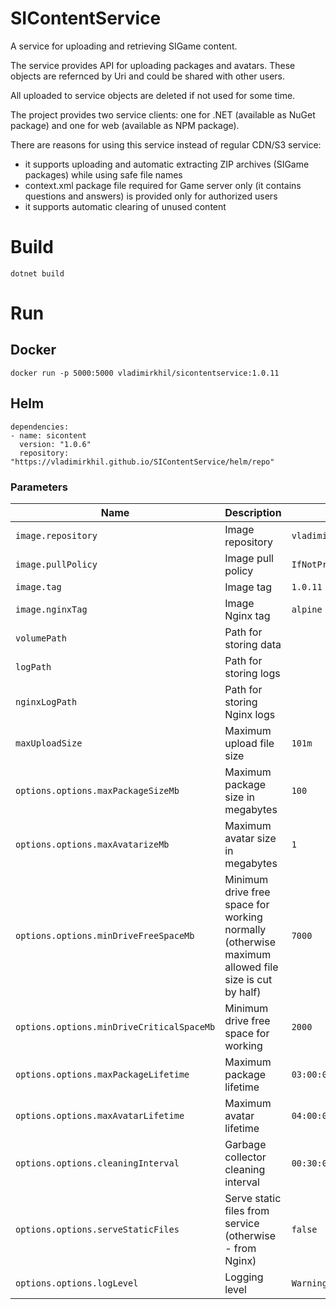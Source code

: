 # SIContentService
A service for uploading and retrieving SIGame content.

The service provides API for uploading packages and avatars. These objects are refernced by Uri and could be shared with other users.

All uploaded to service objects are deleted if not used for some time.

The project provides two service clients: one for .NET (available as NuGet package) and one for web (available as NPM package).

There are reasons for using this service instead of regular CDN/S3 service:

- it supports uploading and automatic extracting ZIP archives (SIGame packages) while using safe file names
- context.xml package file required for Game server only (it contains questions and answers) is provided only for authorized users
- it supports automatic clearing of unused content

# Build

    dotnet build

# Run

## Docker


    docker run -p 5000:5000 vladimirkhil/sicontentservice:1.0.11


## Helm


    dependencies:
    - name: sicontent
      version: "1.0.6"
      repository: "https://vladimirkhil.github.io/SIContentService/helm/repo"

### Parameters

| Name | Description | Value |
| ----------- | ----------- | ----------- |
| `image.repository` | Image repository | `vladimirkhil/sicontentservice` |
| `image.pullPolicy` | Image pull policy | `IfNotPresent` |
| `image.tag` | Image tag | `1.0.11` |
| `image.nginxTag` | Image Nginx tag | `alpine` |
| `volumePath` | Path for storing data | ` ` |
| `logPath` | Path for storing logs | ` ` |
| `nginxLogPath` | Path for storing Nginx logs | ` ` |
| `maxUploadSize` | Maximum upload file size | `101m` |
| `options.options.maxPackageSizeMb` | Maximum package size in megabytes | `100` |
| `options.options.maxAvatarizeMb` | Maximum avatar size in megabytes | `1` |
| `options.options.minDriveFreeSpaceMb` | Minimum drive free space for working normally (otherwise maximum allowed file size is cut by half) | `7000` |
| `options.options.minDriveCriticalSpaceMb` | Minimum drive free space for working | `2000` |
| `options.options.maxPackageLifetime` | Maximum package lifetime | `03:00:00` |
| `options.options.maxAvatarLifetime` | Maximum avatar lifetime | `04:00:00` |
| `options.options.cleaningInterval` | Garbage collector cleaning interval | `00:30:00` |
| `options.options.serveStaticFiles` | Serve static files from service (otherwise - from Nginx) | `false` |
| `options.options.logLevel` | Logging level | `Warning` |